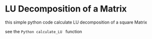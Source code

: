 
# LU Decomposition of a Matrix

this simple python code calculate LU decomposition of a square Matrix

see the ```Python calculate_LU ``` function